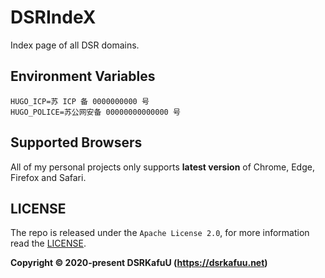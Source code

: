 # DSRIndeX

Index page of all DSR domains.

## Environment Variables

```
HUGO_ICP=苏 ICP 备 0000000000 号
HUGO_POLICE=苏公网安备 00000000000000 号
```

## Supported Browsers

All of my personal projects only supports **latest version** of Chrome, Edge, Firefox and Safari.

## LICENSE

The repo is released under the `Apache License 2.0`, for more information read the [LICENSE](https://github.com/dsrkafuu/dsr-index/blob/main/LICENSE).

**Copyright © 2020-present DSRKafuU (<https://dsrkafuu.net>)**
